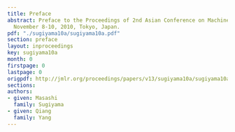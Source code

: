 ```yaml
---
title: Preface
abstract: Preface to the Proceedings of 2nd Asian Conference on Machine Learning (ACML2010)
  November 8-10, 2010, Tokyo, Japan.
pdf: "./sugiyama10a/sugiyama10a.pdf"
section: preface
layout: inproceedings
key: sugiyama10a
month: 0
firstpage: 0
lastpage: 0
origpdf: http://jmlr.org/proceedings/papers/v13/sugiyama10a/sugiyama10a.pdf
sections: 
authors:
- given: Masashi
  family: Sugiyama
- given: Qiang
  family: Yang
---
```

